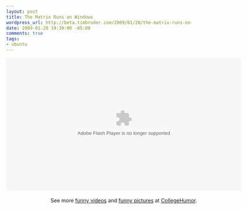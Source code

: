 ```yaml
--- 
layout: post
title: The Matrix Runs on Windows
wordpress_url: http://beta.timbroder.com/2009/01/28/the-matrix-runs-on-windows/
date: 2009-01-28 19:39:00 -05:00
comments: true
tags: 
- ubuntu
---
```

<object type="application/x-shockwave-flash" data="http://www.collegehumor.com/moogaloop/moogaloop.swf?clip_id=1886349&fullscreen=1" width="640" height="360" ><param name="allowfullscreen" value="true"/><param name="wmode" value="transparent"/><param name="AllowScriptAccess" value="true"/><param name="movie" quality="best" value="http://www.collegehumor.com/moogaloop/moogaloop.swf?clip_id=1886349&fullscreen=1"/><embed src="http://www.collegehumor.com/moogaloop/moogaloop.swf?clip_id=1886349&fullscreen=1" type="application/x-shockwave-flash" wmode="transparent"  width="640" height="360"  allowScriptAccess="always"></embed></object><div style="padding:5px 0; text-align:center; width:640px;">See more <a href="http://www.collegehumor.com/videos">funny videos</a> and <a href="http://www.collegehumor.com/pictures">funny pictures</a> at <a href="http://www.collegehumor.com/">CollegeHumor</a>.</div>
